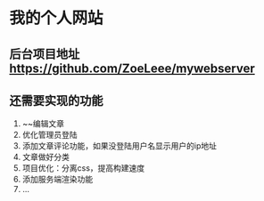 # 我的个人网站

## 后台项目地址 https://github.com/ZoeLeee/mywebserver

## 还需要实现的功能
  1. ~~编辑文章
  2. 优化管理员登陆
  3. 添加文章评论功能，如果没登陆用户名显示用户的ip地址
  4. 文章做好分类
  5. 项目优化：分离css，提高构建速度
  6. 添加服务端渲染功能
  7. ...
